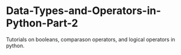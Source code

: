 # Data-Types-and-Operators-in-Python-Part-2
Tutorials on booleans, comparason operators, and logical operators in python.
